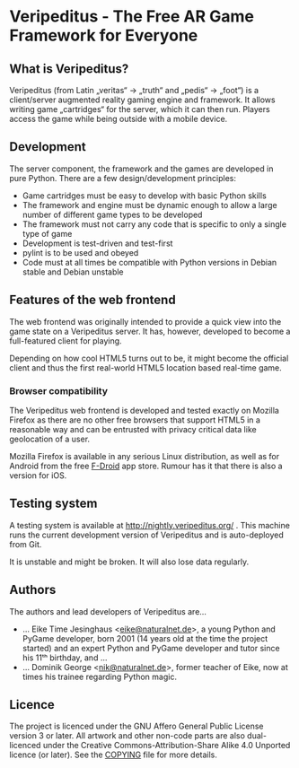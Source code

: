 # Veripeditus - The Free AR Game Framework for Everyone

## What is Veripeditus?

Veripeditus (from Latin „veritas“ → „truth“ and „pedis“ → „foot“) is a
client/server augmented reality gaming engine and framework. It allows
writing game „cartridges“ for the server, which it can then run. Players
access the game while being outside with a mobile device.

## Development

The server component, the framework and the games are developed in pure
Python. There are a few design/development principles:

 * Game cartridges must be easy to develop with basic Python skills
 * The framework and engine must be dynamic enough to allow a large
   number of different game types to be developed
 * The framework must not carry any code that is specific to only
   a single type of game
 * Development is test-driven and test-first
 * pylint is to be used and obeyed
 * Code must at all times be compatible with Python versions in Debian
   stable and Debian unstable

## Features of the web frontend

The web frontend was originally intended to provide a quick view into
the game state on a Veripeditus server. It has, however, developed to
become a full-featured client for playing.

Depending on how cool HTML5 turns out to be, it might become the
official client and thus the first real-world HTML5 location based
real-time game.

### Browser compatibility

The Veripeditus web frontend is developed and tested exactly on Mozilla
Firefox as there are no other free browsers that support HTML5 in a
reasonable way and can be entrusted with privacy critical data like
geolocation of a user.

Mozilla Firefox is available in any serious Linux distribution, as well
as for Android from the free [F-Droid](https://f-droid.org) app store.
Rumour has it that there is also a version for iOS.

## Testing system

A testing system is available at http://nightly.veripeditus.org/ . This
machine runs the current development version of Veripeditus and is
auto-deployed from Git.

It is unstable and might be broken. It will also lose data regularly.

## Authors

The authors and lead developers of Veripeditus are…

 * … Eike Time Jesinghaus <<eike@naturalnet.de>>, a young Python and PyGame
   developer, born 2001 (14 years old at the time the project started)
   and an expert Python and PyGame developer and tutor since his 11ᵗʰ
   birthday, and …
 * … Dominik George <<nik@naturalnet.de>>, former teacher of Eike, now
   at times his trainee regarding Python magic.

## Licence

The project is licenced under the GNU Affero General Public License
version 3 or later. All artwork and other non-code parts are also
dual-licenced under the Creative Commons-Attribution-Share Alike 4.0
Unported licence (or later). See the
[COPYING](https://github.com/Veripeditus/veripeditus-server/blob/master/COPYING)
file for more details.
